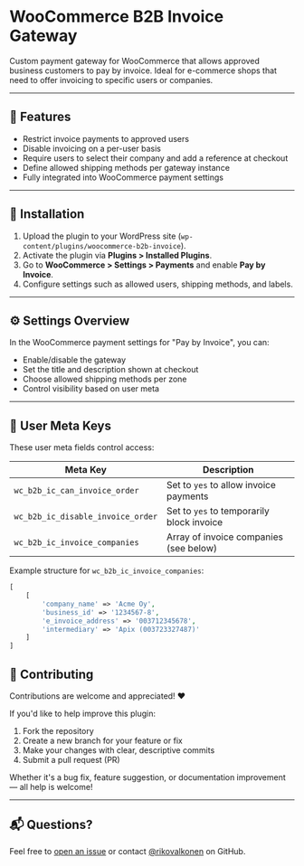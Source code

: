 # WooCommerce B2B Invoice Gateway

Custom payment gateway for WooCommerce that allows approved business customers to pay by invoice. Ideal for e-commerce shops that need to offer invoicing to specific users or companies.

---

## 🚀 Features

- Restrict invoice payments to approved users
- Disable invoicing on a per-user basis
- Require users to select their company and add a reference at checkout
- Define allowed shipping methods per gateway instance
- Fully integrated into WooCommerce payment settings

---

## 🔧 Installation

1. Upload the plugin to your WordPress site (`wp-content/plugins/woocommerce-b2b-invoice`).
2. Activate the plugin via **Plugins > Installed Plugins**.
3. Go to **WooCommerce > Settings > Payments** and enable **Pay by Invoice**.
4. Configure settings such as allowed users, shipping methods, and labels.

---

## ⚙️ Settings Overview

In the WooCommerce payment settings for "Pay by Invoice", you can:

- Enable/disable the gateway
- Set the title and description shown at checkout
- Choose allowed shipping methods per zone
- Control visibility based on user meta

---

## 👥 User Meta Keys

These user meta fields control access:

| Meta Key                          | Description                               |
| --------------------------------- | ----------------------------------------- |
| `wc_b2b_ic_can_invoice_order`     | Set to `yes` to allow invoice payments    |
| `wc_b2b_ic_disable_invoice_order` | Set to `yes` to temporarily block invoice |
| `wc_b2b_ic_invoice_companies`     | Array of invoice companies (see below)    |

Example structure for `wc_b2b_ic_invoice_companies`:

```php
[
    [
        'company_name' => 'Acme Oy',
        'business_id' => '1234567-8',
        'e_invoice_address' => '003712345678',
        'intermediary' => 'Apix (003723327487)'
    ]
]
```

## 🤝 Contributing

Contributions are welcome and appreciated! ❤️

If you'd like to help improve this plugin:

1. Fork the repository
2. Create a new branch for your feature or fix
3. Make your changes with clear, descriptive commits
4. Submit a pull request (PR)

Whether it's a bug fix, feature suggestion, or documentation improvement — all help is welcome!

---

## 📬 Questions?

Feel free to [open an issue](https://github.com/rikovalkonen/woocommerce-b2b-invoice/issues) or contact [@rikovalkonen](https://github.com/rikovalkonen) on GitHub.
